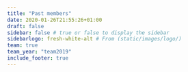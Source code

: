 ```yaml
---
title: "Past members"
date: 2020-01-26T21:55:26+01:00
draft: false
sidebar: false # true or false to display the sidebar
sidebarlogo: fresh-white-alt # From (static/images/logo/)
team: true
team_year: "team2019"
include_footer: true
---
```

